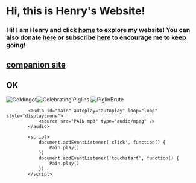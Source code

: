 # Hi, this is Henry's Website!
### Hi! I am Henry and click [home](https://henrypersonalweb.github.io/home/) to explore my website! You can also donate [here](https://henrypersonalweb.github.io/donations/) or subscribe [here](https://henrypersonalweb.github.io/subscribe/) to encourage me to keep going!


## [companion site](https://qqiumax.github.io/)
## OK

![GoldIngot](https://henrypersonalweb.github.io/pictures/goldingot.gif)![Celebrating Piglins](https://henrypersonalweb.github.io/pictures/piglin.gif) ![PiglinBrute](https://henrypersonalweb.github.io/pictures/piglinbrute.gif)

			<audio id="pain" autoplay="autoplay" loop="loop" style="display:none">
				<source src="PAIN.mp3" type="audio/mpeg" />
			</audio>

			<script>
				document.addEventListener('click', function() {
					Pain.play()
				})
				document.addEventListener('touchstart', function() {
					Pain.play()
				})
			</script>



